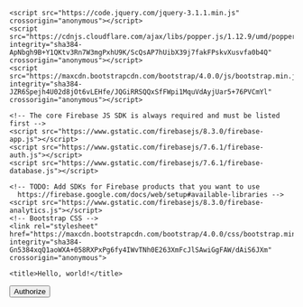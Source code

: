 <!-- <!doctype html> -->
<html lang="en">
  <head>
    <!-- Required meta tags -->
    <meta charset="utf-8">
    <meta name="viewport" content="width=device-width, initial-scale=1, shrink-to-fit=no">

    <script src="https://code.jquery.com/jquery-3.1.1.min.js"  crossorigin="anonymous"></script>
    <script src="https://cdnjs.cloudflare.com/ajax/libs/popper.js/1.12.9/umd/popper.min.js" integrity="sha384-ApNbgh9B+Y1QKtv3Rn7W3mgPxhU9K/ScQsAP7hUibX39j7fakFPskvXusvfa0b4Q" crossorigin="anonymous"></script>
    <script src="https://maxcdn.bootstrapcdn.com/bootstrap/4.0.0/js/bootstrap.min.js" integrity="sha384-JZR6Spejh4U02d8jOt6vLEHfe/JQGiRRSQQxSfFWpi1MquVdAyjUar5+76PVCmYl" crossorigin="anonymous"></script>

    <!-- The core Firebase JS SDK is always required and must be listed first -->
    <script src="https://www.gstatic.com/firebasejs/8.3.0/firebase-app.js"></script>
    <script src="https://www.gstatic.com/firebasejs/7.6.1/firebase-auth.js"></script>
    <script src="https://www.gstatic.com/firebasejs/7.6.1/firebase-database.js"></script>

    <!-- TODO: Add SDKs for Firebase products that you want to use
      https://firebase.google.com/docs/web/setup#available-libraries -->
    <script src="https://www.gstatic.com/firebasejs/8.3.0/firebase-analytics.js"></script>
    <!-- Bootstrap CSS -->
    <link rel="stylesheet" href="https://maxcdn.bootstrapcdn.com/bootstrap/4.0.0/css/bootstrap.min.css" integrity="sha384-Gn5384xqQ1aoWXA+058RXPxPg6fy4IWvTNh0E263XmFcJlSAwiGgFAW/dAiS6JXm" crossorigin="anonymous">

    <title>Hello, world!</title>
  </head>
  <body>
    <!-- <h1>Hello, world!</h1> -->
   <button type="button" class="btn btn-primary" onclick="Authorize()" >Authorize</button>
   <div id="authorized" >

   </div>


   <script>
   // Your web app's Firebase configuration
   // For Firebase JS SDK v7.20.0 and later, measurementId is optional
   var firebaseConfig = {
      apiKey: "AIzaSyDUK-eac-AEjTserNhhxf9YHNAede6-hec",
      authDomain: "aw80d-79986.firebaseapp.com",
      databaseURL: "https://aw80d-79986-default-rtdb.firebaseio.com",
      projectId: "aw80d-79986",
      storageBucket: "aw80d-79986.appspot.com",
      messagingSenderId: "479833555559",
      appId: "1:479833555559:web:d1a43ef6a4ac386c8dcac2",
      measurementId: "G-2PPLC6MK8Q"
   };
   // Initialize Firebase
   firebase.initializeApp(firebaseConfig);
   // firebase.analytics();

   function Authorize() {
      location.href = "http://www.strava.com/oauth/authorize?client_id=62896&response_type=code&redirect_uri=https://rads284.github.io/AW80D/#authorized&approval_prompt=force&scope=read_all";
   }

   function saveToFirebase() {
      currentUrl = window.location.href;
      var url = new URL(currentUrl);
      var c = url.searchParams.get("code");
      console.log(c);
      if (c) {
         $.post('https://www.strava.com/oauth/token?client_id=62896&client_secret=168e6d7e8e869d6d17abadfc9c3022f1c9bfe3da&code='+ c +'&grant_type=authorization_code',   // url
         {}, // data to be submit
         function(data, status, jqXHR) {// success callback
                  //  $('p').append('status: ' + status + ', data: ' + data);
                  console.log(data, firebase.database);
                  firebase.database().ref('auth-tokens').push().set(data)
                  .then(function(snapshot) {
                        success(); // some success method
                  }, function(error) {
                        console.log('error' + error);
                        error(); // some error method
                  });
        });
      }
   }
   //  var emailObject = {
   //      email: email
   //  };

//    saveToFirebase(email);
   // $(document).ready(function() {
   //    console.log( "ready!" );
   //    saveToFirebase();
   // });

   window.onload = function() {
      console.log( "loading!" );
      saveToFirebase();
   };
   </script>


   </body>
</html>



